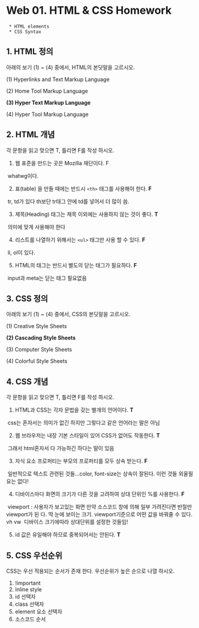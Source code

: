 # Web 01. HTML & CSS Homework

```
 * HTML elements
 * CSS Syntax
```



## 1. HTML 정의

아래의 보기 (1) ~ (4) 중에서, HTML의 본딧말을 고르시오.

(1) Hyperlinks and Text Markup Language

(2) Home Tool Markup Language

**(3) Hyper Text Markup Language**

(4) Hyper Tool Markup Language



## 2. HTML 개념

각 문항을 읽고 맞으면 T, 틀리면 F를 작성 하시오.

1) 웹 표준을 만드는 곳은 Mozilla 재단이다. F


​	whatwg이다.

2) 표(table) 을 만들 때에는 반드시 `<th>` 태그를 사용해야 한다. **F**


​	tr, td가 있다 th보단 tr태그 안에 td를 넣어서 더 많이 씀.

3) 제목(Heading) 태그는 제목 이외에는 사용하지 않는 것이 좋다. **T**


​	의미에 맞게 사용해야 한다

4) 리스트를 나열하기 위해서는 `<ul>` 태그만 사용 할 수 있다. **F**


​	li, ol이 있다.

5) HTML의 태그는 반드시 별도의 닫는 태그가 필요하다. **F**


​	input과 meta는 닫는 태그 필요없음



## 3. CSS 정의

아래의 보기 (1) ~ (4) 중에서, CSS의 본딧말을 고르시오.

(1) Creative Style Sheets

**(2) Cascading Style Sheets**

(3) Computer Style Sheets

(4) Colorful Style Sheets


## 4. CSS 개념

각 문항을 읽고 맞으면 T, 틀리면 F를 작성 하시오.

1) HTML과 CSS는 각자 문법을 갖는 별개의 언어이다. **T**


​	css는 혼자서는 의미가 없긴 하지만 그렇다고 같은 언어라는 말은 아님

2) 웹 브라우저는 내장 기본 스타일이 있어 CSS가 없어도 작동한다. **T**


​	그래서 html혼자서 다 가능하긴 하다는 말이 있음

3) 자식 요소 프로퍼티는 부모의 프로퍼티를 모두 상속 받는다. **F**

​	일반적으로 텍스트 관련된 것들...color, font-size는 상속이 잘된다. 이런 것들 외울필요는 없다!

4) 디바이스마다 화면의 크기가 다른 것을 고려하여 상대 단위인 %를 사용한다. **F**

​	viewport : 사용자가 보고있는 화면 만약 소스코드 창에 의해 일부 가려진다면 반절만 viewport가 된	다. 딱 눈에 보이는 크기.
​	viewport기준으로 어떤 값을 바꿔줄 수 있다. vh vw
​	디바이스 크기에따라 상대단위를 설정한 것들임!

5) id 값은 유일해야 하므로 중복되어서는 안된다. **T**



## 5. CSS 우선순위

CSS는 우선 적용되는 순서가 존재 한다. 우선순위가 높은 순으로 나열 하시오.

1. !important
2. Inline style
3. id 선택자
4. class 선택자
5. element 요소 선택자
6. 소스코드 순서


